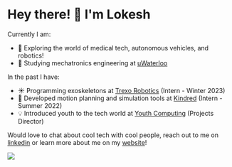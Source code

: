 # Hey there! 👋 I'm Lokesh

<!--
**1lokeshpatel/1lokeshpatel** is a ✨ _special_ ✨ repository because its `README.md` (this file) appears on your GitHub profile.

Here are some ideas to get you started:
-->
Currently I am:
- 🔭 Exploring the world of medical tech, autonomous vehicles, and robotics!
- 🌱 Studying mechatronics engineering at [uWaterloo](https://uwaterloo.ca/)

In the past I have:
- ☀️ Programming exoskeletons at [Trexo Robotics](https://trexorobotics.com/) (Intern - Winter 2023)
- 🦾 Developed motion planning and simulation tools at [Kindred](https://www.kindred.ai/) (Intern - Summer 2022)
- 💡 Introduced youth to the tech world at [Youth Computing](https://youthcomputing.ca/) (Projects Director)

Would love to chat about cool tech with cool people, reach out to me on [linkedin](https://www.linkedin.com/in/1lokeshpatel/) or learn more about me on my [website](https://www.lokeshpatel.ca/)!

![](https://komarev.com/ghpvc/?username=1lokeshpatel&color=blue)</h1> 
